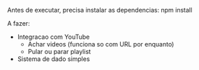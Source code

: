 Antes de executar, precisa instalar as dependencias:
npm install

A fazer:

 - Integracao com YouTube
    - Achar videos (funciona so com URL por enquanto)
    - Pular ou parar playlist
 - Sistema de dado simples
 
